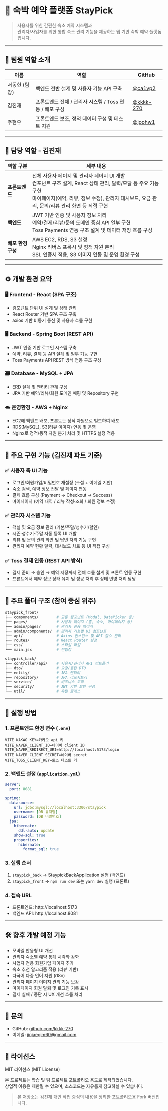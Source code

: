 
# 🏨 숙박 예약 플랫폼 StayPick 

> 사용자를 위한 간편한 숙소 예약 시스템과  
> 관리자/사업자를 위한 통합 숙소 관리 기능을 제공하는 웹 기반 숙박 예약 플랫폼입니다.

---

## 👥 팀원 역할 소개

| 이름 | 역할 | GitHub |
|------|------|--------|
| 서동현 (팀장) | 백엔드 전반 설계 및 사용자 기능 API 구축 | [@ca1yp2](https://github.com/ca1yp2) |
| 김진재 | 프론트엔드 전체 / 관리자 시스템 / Toss 연동 / 배포 구성 | [@kkkk-270](https://github.com/kkkk-270) |
| 주현우 | 프론트엔드 보조, 정적 데이터 구성 및 테스트 지원 | [@joohw1](https://github.com/joohw1) |

---

## 👤 담당 역할 - 김진재

| 역할 구분 | 세부 내용 |
|-----------|-----------|
| **프론트엔드** | 전체 사용자 페이지 및 관리자 페이지 UI 개발<br/>컴포넌트 구조 설계, React 상태 관리, 달력/모달 등 주요 기능 구현<br/>마이페이지(예약, 리뷰, 정보 수정), 관리자 대시보드, 요금 관리, 문의/리뷰 관리 화면 등 직접 구현 |
| **백엔드** | JWT 기반 인증 및 사용자 정보 처리<br/>예약/결제/리뷰/문의 도메인 중심 API 일부 구현<br/>Toss Payments 연동 구조 설계 및 데이터 저장 흐름 구성 |
| **배포 환경 구성** | AWS EC2, RDS, S3 설정<br/>Nginx 리버스 프록시 및 정적 자원 분리<br/>SSL 인증서 적용, S3 이미지 연동 및 운영 환경 구성 |

---

## ⚙️ 개발 환경 요약

### 🖥️ Frontend - React (SPA 구조)
- 컴포넌트 단위 UI 설계 및 상태 관리
- React Router 기반 SPA 구조 구축
- axios 기반 비동기 통신 및 사용자 흐름 구현

### 🖥️ Backend - Spring Boot (REST API)
- JWT 인증 기반 로그인 시스템 구축
- 예약, 리뷰, 결제 등 API 설계 및 일부 기능 구현
- Toss Payments API REST 방식 연동 구조 구성

### 🗃️ Database - MySQL + JPA
- ERD 설계 및 엔티티 관계 구성
- JPA 기반 예약/리뷰/회원 도메인 매핑 및 Repository 구현

### ☁️ 운영환경 - AWS + Nginx
- EC2에 백엔드 배포, 프론트는 정적 자원으로 빌드하여 배포
- RDS(MySQL), S3(리뷰 이미지) 연동 및 운영
- Nginx로 정적/동적 자원 분기 처리 및 HTTPS 설정 적용

---

## 📌 주요 구현 기능 (김진재 파트 기준)

### ✅ 사용자 측 UI 기능
- 로그인/회원가입/비밀번호 재설정 (소셜 + 이메일 기반)
- 숙소 검색, 예약 정보 전달 및 페이지 연동
- 결제 흐름 구성 (Payment → Checkout → Success)
- 마이페이지 (예약 내역 / 리뷰 작성·조회 / 회원 정보 수정)

### ✅ 관리자 시스템 기능
- 객실 및 요금 정보 관리 (기본/주말/성수기/할인)
- 시즌·성수기·주말 자동 등록 UI 개발
- 리뷰 및 문의 관리 화면 및 답변 처리 기능 구현
- 관리자 예약 현황 달력, 대시보드 차트 등 UI 직접 구성

### ✅ Toss 결제 연동 (REST API 방식)
- 결제 준비 → 승인 → 예약 저장까지 전체 흐름 설계 및 프론트 연동 구현
- 프론트에서 예약 정보 상태 유지 및 성공 처리 후 상태 반영 처리 담당

---

## 📁 주요 폴더 구조 (참여 중심 위주)

```bash
staypick_front/
├── components/        # 공통 컴포넌트 (Modal, DatePicker 등)
├── pages/             # 사용자 페이지 (홈, 숙소, 마이페이지 등)
├── admin/pages/       # 관리자 전용 페이지
├── admin/components/  # 관리자 기능별 UI 컴포넌트
├── api/               # Axios 인스턴스 및 API 함수 관리
├── routes/            # React Router 설정
├── css/               # 스타일 파일
└── main.jsx           # 진입점

staypick_back/
├── controller/api/    # 사용자/관리자 API 컨트롤러
├── dto/               # 요청/응답 DTO
├── entity/            # JPA 엔티티
├── repository/        # JPA 리포지토리
├── service/           # 비즈니스 로직
├── security/          # JWT 기반 보안 구성
└── util/              # 유틸 클래스
```

---

## 🚀 실행 방법

### 1. 프론트엔드 환경 변수 (`.env`)
```env
VITE_KAKAO_KEY=카카오 api 키
VITE_NAVER_CLIENT_ID=네이버 client ID
VITE_NAVER_REDIRECT_URI=http://localhost:5173/login
VITE_NAVER_CLIENT_SECRET=네이버 secret
VITE_TOSS_CLIENT_KEY=토스 테스트 키
```

### 2. 백엔드 설정 (`application.yml`)
```yaml
server:
  port: 8081

spring:
  datasource:
    url: jdbc:mysql://localhost:3306/staypick
    username: [DB 유저명]
    password: [DB 비밀번호]
  jpa:
    hibernate:
      ddl-auto: update
    show-sql: true
    properties:
      hibernate:
        format_sql: true
```

### 3. 실행 순서

1. `staypick_back` → StaypickBackApplication 실행 (백엔드)
2. `staypick_front` → `npm run dev` 또는 `yarn dev` 실행 (프론트)

### 4. 접속 URL
- 프론트엔드: http://localhost:5173
- 백엔드 API: http://localhost:8081

---

## 🛠️ 향후 개발 예정 기능

- 모바일 반응형 UI 개선
- 관리자 숙소별 예약 통계 시각화 강화
- 사업자 전용 회원가입 페이지 추가
- 숙소 추천 알고리즘 적용 (리뷰 기반)
- 다국어 다중 언어 지원 (i18n)
- 관리자 페이지 이미지 관리 기능 보강
- 마이페이지 회원 탈퇴 및 로그인 기록 표시
- 결제 실패 / 중단 시 UX 개선 흐름 처리

---

## 📮 문의

- GitHub: [github.com/kkkk-270](https://github.com/kkkk-270)
- 이메일: jinjaegim60@gmail.com

---

## 📄 라이선스

MIT 라이선스 (MIT License)

본 프로젝트는 학습 및 팀 프로젝트 포트폴리오 용도로 제작되었습니다.  
상업적 이용은 제한될 수 있으며, 소스코드는 자유롭게 참고하실 수 있습니다.

> 본 저장소는 김진재 개인 작업 중심의 내용을 정리한 포트폴리오용 Fork 버전입니다.
